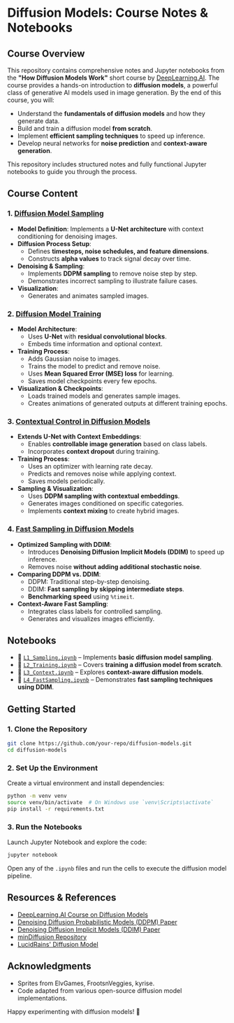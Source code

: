 # Diffusion Models: Course Notes & Notebooks

## Course Overview

This repository contains comprehensive notes and Jupyter notebooks from the **"How Diffusion Models Work"** short course by [DeepLearning.AI](https://www.deeplearning.ai/short-courses/how-diffusion-models-work/). The course provides a hands-on introduction to **diffusion models**, a powerful class of generative AI models used in image generation. By the end of this course, you will:

- Understand the **fundamentals of diffusion models** and how they generate data.
- Build and train a diffusion model **from scratch**.
- Implement **efficient sampling techniques** to speed up inference.
- Develop neural networks for **noise prediction** and **context-aware generation**.

This repository includes structured notes and fully functional Jupyter notebooks to guide you through the process.

## Course Content

### 1. [**Diffusion Model Sampling**]()
- **Model Definition**: Implements a **U-Net architecture** with context conditioning for denoising images.
- **Diffusion Process Setup**:
  - Defines **timesteps, noise schedules, and feature dimensions**.
  - Constructs **alpha values** to track signal decay over time.
- **Denoising & Sampling**:
  - Implements **DDPM sampling** to remove noise step by step.
  - Demonstrates incorrect sampling to illustrate failure cases.
- **Visualization**:
  - Generates and animates sampled images.

### 2. [**Diffusion Model Training**]()
- **Model Architecture**:
  - Uses **U-Net** with **residual convolutional blocks**.
  - Embeds time information and optional context.
- **Training Process**:
  - Adds Gaussian noise to images.
  - Trains the model to predict and remove noise.
  - Uses **Mean Squared Error (MSE) loss** for learning.
  - Saves model checkpoints every few epochs.
- **Visualization & Checkpoints**:
  - Loads trained models and generates sample images.
  - Creates animations of generated outputs at different training epochs.

### 3. [**Contextual Control in Diffusion Models**]()
- **Extends U-Net with Context Embeddings**:
  - Enables **controllable image generation** based on class labels.
  - Incorporates **context dropout** during training.
- **Training Process**:
  - Uses an optimizer with learning rate decay.
  - Predicts and removes noise while applying context.
  - Saves models periodically.
- **Sampling & Visualization**:
  - Uses **DDPM sampling with contextual embeddings**.
  - Generates images conditioned on specific categories.
  - Implements **context mixing** to create hybrid images.

### 4. [**Fast Sampling in Diffusion Models**]()
- **Optimized Sampling with DDIM**:
  - Introduces **Denoising Diffusion Implicit Models (DDIM)** to speed up inference.
  - Removes noise **without adding additional stochastic noise**.
- **Comparing DDPM vs. DDIM**:
  - DDPM: Traditional step-by-step denoising.
  - DDIM: **Fast sampling by skipping intermediate steps**.
  - **Benchmarking speed** using `%timeit`.
- **Context-Aware Fast Sampling**:
  - Integrates class labels for controlled sampling.
  - Generates and visualizes images efficiently.

## Notebooks
- 📂 [`L1_Sampling.ipynb`]() – Implements **basic diffusion model sampling**.
- 📂 [`L2_Training.ipynb`]() – Covers **training a diffusion model from scratch**.
- 📂 [`L3_Context.ipynb`]() – Explores **context-aware diffusion models**.
- 📂 [`L4_FastSampling.ipynb`]() – Demonstrates **fast sampling techniques using DDIM**.

## Getting Started

### 1. **Clone the Repository**
```bash
git clone https://github.com/your-repo/diffusion-models.git
cd diffusion-models
```

### 2. **Set Up the Environment**
Create a virtual environment and install dependencies:
```bash
python -m venv venv
source venv/bin/activate  # On Windows use `venv\Scripts\activate`
pip install -r requirements.txt
```

### 3. **Run the Notebooks**
Launch Jupyter Notebook and explore the code:
```bash
jupyter notebook
```
Open any of the `.ipynb` files and run the cells to execute the diffusion model pipeline.

## Resources & References
- [DeepLearning.AI Course on Diffusion Models](https://www.deeplearning.ai/short-courses/how-diffusion-models-work/)
- [Denoising Diffusion Probabilistic Models (DDPM) Paper](https://arxiv.org/abs/2006.11239)
- [Denoising Diffusion Implicit Models (DDIM) Paper](https://arxiv.org/abs/2010.02502)
- [minDiffusion Repository](https://github.com/cloneofsimo/minDiffusion)
- [LucidRains' Diffusion Model](https://github.com/lucidrains/denoising-diffusion-pytorch)

## Acknowledgments
- Sprites from ElvGames, FrootsnVeggies, kyrise.
- Code adapted from various open-source diffusion model implementations.

Happy experimenting with diffusion models! 🚀


